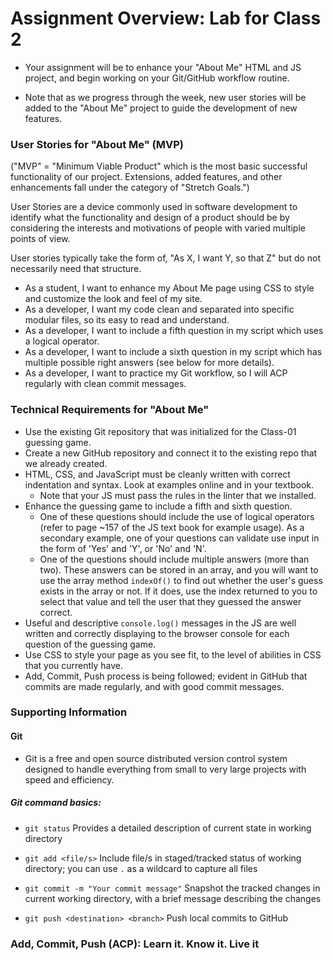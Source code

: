 # Assignment Overview: Lab for Class 2

- Your assignment will be to enhance your "About Me" HTML and JS project, and begin working on your Git/GitHub workflow routine.

- Note that as we progress through the week, new user stories will be added to the "About Me" project to guide the development of new features.

### User Stories for "About Me" (MVP)

("MVP" = "Minimum Viable Product" which is the most basic successful functionality of our project. Extensions, added features, and other enhancements fall under the category of "Stretch Goals.")

User Stories are a device commonly used in software development to identify what the functionality and design of a product should be by considering the interests and motivations of people with varied multiple points of view.

User stories typically take the form of, "As X, I want Y, so that Z" but do not necessarily need that structure.

- As a student, I want to enhance my About Me page using CSS to style and customize the look and feel of my site.
- As a developer, I want my code clean and separated into specific modular files, so its easy to read and understand.
- As a developer, I want to include a fifth question in my script which uses a logical operator.
- As a developer, I want to include a sixth question in my script which has multiple possible right answers (see below for more details).
- As a developer, I want to practice my Git workflow, so I will ACP regularly with clean commit messages.

### Technical Requirements for "About Me"

- Use the existing Git repository that was initialized for the Class-01 guessing game.
- Create a new GitHub repository and connect it to the existing repo that we already created.
- HTML, CSS, and JavaScript must be cleanly written with correct indentation and syntax. Look at examples online and in your textbook.
  - Note that your JS must pass the rules in the linter that we installed.
- Enhance the guessing game to include a fifth and sixth question.
  - One of these questions should include the use of logical operators (refer to page ~157 of the JS text book for example usage). As a secondary example, one of your questions can validate use input in the form of 'Yes' and 'Y', or 'No' and 'N'.
  - One of the questions should include multiple answers (more than two). These answers can be stored in an array, and you will want to use the array method `indexOf()` to find out whether the user's guess exists in the array or not. If it does, use the index returned to you to select that value and tell the user that they guessed the answer correct.
- Useful and descriptive `console.log()` messages in the JS are well written and correctly displaying to the browser console for each question of the guessing game.
- Use CSS to style your page as you see fit, to the level of abilities in CSS that you currently have.
- Add, Commit, Push process is being followed; evident in GitHub that commits are made regularly, and with good commit messages.


### Supporting Information

#### Git

- Git is a free and open source distributed version control system designed to handle everything from small to very large projects with speed and efficiency.

##### Git command basics:

- `git status`              Provides a detailed description of current state in working directory

- `git add <file/s>`          Include file/s in staged/tracked status of working directory; you can use `.` as a wildcard to capture all files

- `git commit -m "Your commit message"`        Snapshot the tracked changes in current working directory, with a brief message describing the changes

- `git push <destination> <branch>`                Push local commits to GitHub

### Add, Commit, Push (ACP): Learn it. Know it. Live it
